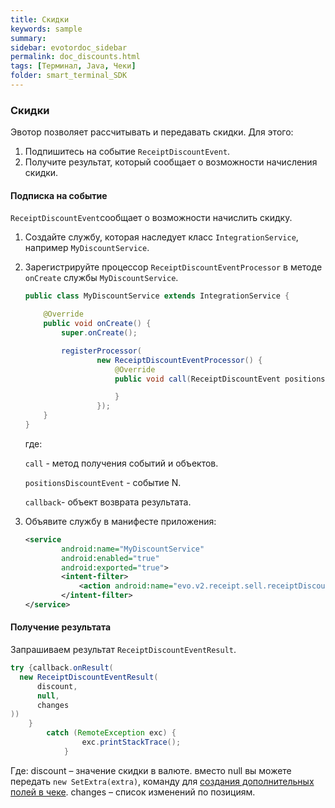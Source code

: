 ```yaml
---
title: Скидки
keywords: sample
summary:
sidebar: evotordoc_sidebar
permalink: doc_discounts.html
tags: [Терминал, Java, Чеки]
folder: smart_terminal_SDK
---
```


### Скидки

Эвотор позволяет рассчитывать и передавать скидки.
Для этого:
1. Подпишитесь на событие `ReceiptDiscountEvent`.
2. Получите результат, который сообщает о возможности начисления скидки.

#### Подписка на событие

`ReceiptDiscountEvent`сообщает о возможности начислить скидку.

1. Создайте службу, которая наследует класс `IntegrationService`, например `MyDiscountService`.
2. Зарегистрируйте процессор `ReceiptDiscountEventProcessor` в методе `onCreate` службы `MyDiscountService`.

   ```java
   public class MyDiscountService extends IntegrationService {

       @Override
       public void onCreate() {
           super.onCreate();

           registerProcessor(
                   new ReceiptDiscountEventProcessor() {
                       @Override
                       public void call(ReceiptDiscountEvent positionsDiscountEvent, Callback callback) {

                       }
                   });
       }
   }
   ```

   где:

   `call` - метод получения событий и объектов.

   `positionsDiscountEvent` -  событие N.

   `callback`- объект возврата результата.


3. Объявите службу в манифесте приложения:

   ```xml
   <service
           android:name="MyDiscountService"
           android:enabled="true"
           android:exported="true">
           <intent-filter>
               <action android:name="evo.v2.receipt.sell.receiptDiscount" />
           </intent-filter>
   </service>
   ```



#### Получение результата

Запрашиваем результат `ReceiptDiscountEventResult`.

```java
try {callback.onResult(
  new ReceiptDiscountEventResult(
      discount,
      null,
      changes
))
    }
        catch (RemoteException exc) {
                exc.printStackTrace();
            }

```
Где:
discount – значение скидки в валюте.
вместо null вы можете передать `new SetExtra(extra)`, команду для [создания дополнительных полей в чеке](./doc_receipt_extras.html).
changes – список изменений по позициям.
